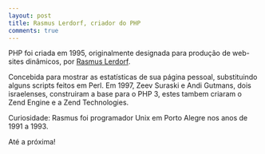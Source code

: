 ```yaml
---
layout: post
title: Rasmus Lerdorf, criador do PHP
comments: true
---
```


PHP foi criada em 1995, originalmente designada para produção de web-sites dinâmicos, por [Rasmus Lerdorf](http://lerdorf.com/).

Concebida para mostrar as estatísticas de sua página pessoal, substituindo alguns scripts feitos em Perl. Em 1997, Zeev Suraski e Andi Gutmans, dois israelenses, construiram a base para o PHP 3, estes tambem criaram o Zend Engine e a Zend Technologies.

Curiosidade: Rasmus foi programador Unix em Porto Alegre nos anos de 1991 a 1993.

Até a próxima!
